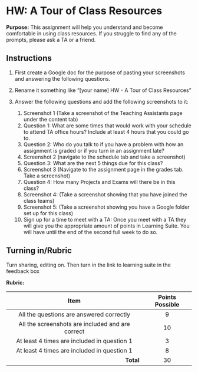 #  HW: A Tour of Class Resources

**Purpose:** This assignment will help you understand and become comfortable in using class resources. If you struggle to find any of the prompts, please ask a TA or a friend.

## Instructions
1. First create a Google doc for the purpose of pasting your screenshots and answering the following questions. 

2. Rename it something like “[your name] HW - A Tour of Class Resources”

3. Answer the following questions and add the following screenshots to it: 
   1. Screenshot 1 (Take a screenshot of the Teaching Assistants page under the content tab)
   2. Question 1: What are some times that would work with your schedule to attend TA office hours? Include at least 4 hours that you could go to. 
   3. Question 2: Who do you talk to if you have a problem with how an assignment is graded or if you turn in an assignment late? 
   4. Screenshot 2 (navigate to the schedule tab and take a screenshot)
   5. Question 3: What are the next 5 things due for this class? 
   6. Screenshot 3 (Navigate to the assignment page in the grades tab. Take a screenshot)
   7. Question 4: How many Projects and Exams will there be in this class? 
   8. Screenshot 4: (Take a screenshot showing that you have joined the class teams)
   9. Screenshot 5: (Take a screenshot showing you have a Google folder set up for this class)
   10. Sign up for a time to meet with a TA:
   Once you meet with a TA they will give you the appropriate amount of points in Learning Suite. 
   You will have until the end of the second full week to do so.


## Turning in/Rubric
Turn sharing, editing on. Then turn in the link to learning suite in the feedback box

**Rubric:**

|                       Item                       | Points Possible |
|:------------------------------------------------:|:---------------:|
|     All the questions are answered correctly     |        9        |
| All the screenshots are included and are correct |       10        |
|   At least 4 times are included in question 1    |        3        |
|   At least 4 times are included in question 1    |        8        |
|  <div style="text-align: right">**Total**</div>  |       30        |
